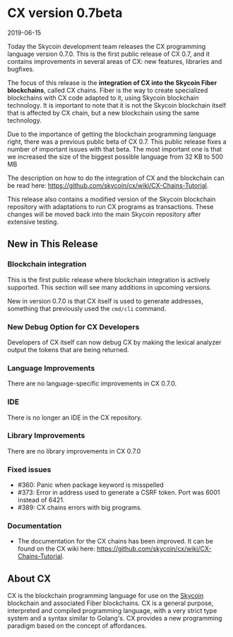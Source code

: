 # CX version 0.7beta

2019-06-15

Today the Skycoin development team releases the CX programming language
version 0.7.0. This is the first public release of CX 0.7, and it contains
improvements in several areas of CX: new features, libraries and bugfixes.

The focus of this release is the **integration of CX into the Skycoin Fiber
blockchains**, called CX chains.  Fiber is the way to create specialized
blockchains with CX code adapted to it, using Skycoin blockchain
technology. It is important to note that it is not the Skycoin blockchain
itself that is affected by CX chain, but a new blockchain using the same
technology.

Due to the importance of getting the blockchain programming language right,
there was a previous public beta of CX 0.7. This public release fixes a number
of important issues with that beta. The most important one is that we
increased the size of the biggest possible language from 32 KB to 500 MB

The description on how to do the integration of CX and the blockchain can be
read here: https://github.com/skycoin/cx/wiki/CX-Chains-Tutorial.

This release also contains a modified version of the Skycoin blockchain
repository with adaptations to run CX programs as transactions. These changes
will be moved back into the main Skycoin repository after extensive testing.

## New in This Release

### Blockchain integration

This is the first public release where blockchain integration is actively supported.
This section will see many additions in upcoming versions.

New in version 0.7.0 is that CX itself is used to generate addresses,
something that previously used the `cmd/cli` command.

### New Debug Option for CX Developers

Developers of CX itself can now debug CX by making the lexical analyzer output
the tokens that are being returned.

### Language Improvements

There are no language-specific improvements in CX 0.7.0.

### IDE

There is no longer an IDE in the CX repository.

### Library Improvements

There are no library improvements in CX 0.7.0

### Fixed issues

* \#360: Panic when package keyword is misspelled
* \#373: Error in address used to generate a CSRF token. Port was 6001 instead of 6421.
* \#389: CX chains errors with big programs.

### Documentation

* The documentation for the CX chains has been improved. It can be found on
  the CX wiki here: https://github.com/skycoin/cx/wiki/CX-Chains-Tutorial.

## About CX

CX is the blockchain programming language for use on the
[Skycoin](https://www.skycoin.net/) blockchain and associated Fiber
blockchains. CX is a general purpose, interpreted and compiled programming
language, with a very strict type system and a syntax similar to Golang's. CX
provides a new programming paradigm based on the concept of affordances.
